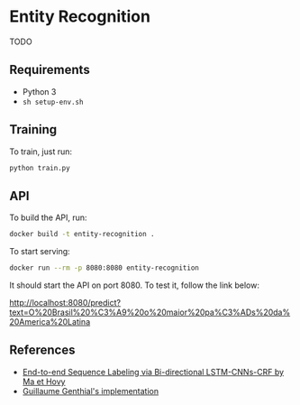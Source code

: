 # Entity Recognition

TODO

## Requirements

* Python 3
* `sh setup-env.sh`

## Training

To train, just run:

```bash
python train.py
```

## API

To build the API, run:

```bash
docker build -t entity-recognition .
```

To start serving:


```bash
docker run --rm -p 8080:8080 entity-recognition
```

It should start the API on port 8080. To test it, follow the link below:

[http://localhost:8080/predict?text=O%20Brasil%20%C3%A9%20o%20maior%20pa%C3%ADs%20da%20America%20Latina](http://localhost:8080/predict?text=O%20Brasil%20%C3%A9%20o%20maior%20pa%C3%ADs%20da%20America%20Latina)


## References

* [End-to-end Sequence Labeling via Bi-directional LSTM-CNNs-CRF by Ma et Hovy](https://arxiv.org/abs/1603.01354)
* [Guillaume Genthial's implementation](https://github.com/guillaumegenthial/tf_ner)